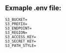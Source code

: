 ## Exmaple .env file:

```
S3_BUCKET=
S3_PREFIX=
S3_ENDPOINT=
S3_REGION=
S3_ACCESS_KEY=
S3_SECRET_KEY=
S3_PATH_STYLE=
```
